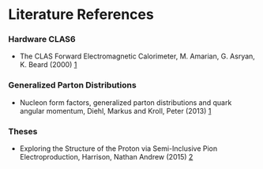 # Literature References

### Hardware CLAS6
- The CLAS Forward Electromagnetic Calorimeter, M. Amarian, G. Asryan, K. Beard (2000) [1](https://www.jlab.org/Hall-B/pubs/ec_nim.ps)

### Generalized Parton Distributions
- Nucleon form factors, generalized parton distributions and quark angular momentum, Diehl, Markus and Kroll, Peter (2013) [1](https://arxiv.org/abs/1302.4604)

### Theses
- Exploring the Structure of the Proton via Semi-Inclusive Pion Electroproduction, Harrison, Nathan Andrew (2015) [2](https://www.jlab.org/Hall-B/general/thesis/Harrison_thesis.pdf)

